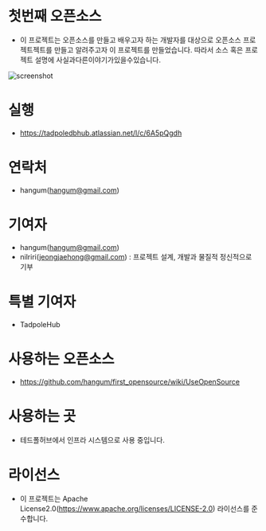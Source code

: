 # 첫번째 오픈소스
- 이 프로젝트는 오픈소스를 만들고 배우고자 하는 개발자를 대상으로 오픈소스 프로젝트젝트를 만들고 알려주고자 이 프로젝트를 만들었습니다. 
따라서 소스 혹은 프로젝트 설명에 사실과다른이야기가있을수있습니다.

![screenshot](https://tadpoledbhub.atlassian.net/wiki/download/thumbnails/570851331/%E3%85%81%E3%85%88%E3%84%B4.jpg?version=1&modificationDate=1550031415649&cacheVersion=1&api=v2&height=440&width=500)

# 실행 
- https://tadpoledbhub.atlassian.net/l/c/6A5pQgdh
# 연락처
- hangum(hangum@gmail.com)
# 기여자
- hangum(hangum@gmail.com)
- nilriri(jeongjaehong@gmail.com) : 프로젝트 설계, 개발과 물질적 정신적으로 기부
# 특별 기여자
- TadpoleHub
# 사용하는 오픈소스
- https://github.com/hangum/first_opensource/wiki/UseOpenSource
# 사용하는 곳
- 테드폴허브에서 인프라 시스템으로 사용 중입니다.
# 라이선스
- 이 프로젝트는 Apache License2.0(https://www.apache.org/licenses/LICENSE-2.0) 라이선스를 준수합니다. 

